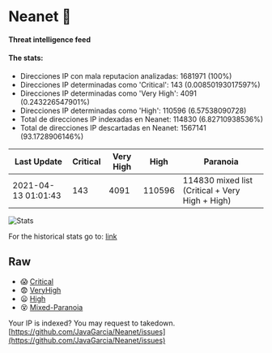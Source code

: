 # Neanet :hocho:
#### Threat intelligence feed
#### The stats:

- Direcciones IP con mala reputacion analizadas: 1681971 (100%)
- Direcciones IP determinadas como 'Critical':  143 (0.00850193017597%)
- Direcciones IP determinadas como 'Very High':  4091 (0.243226547901%)
- Direcciones IP determinadas como 'High':  110596 (6.57538090728)
- Total de direcciones IP indexadas en Neanet:  114830 (6.82710938536%)
- Total de direcciones IP descartadas en Neanet:  1567141 (93.1728906146%)

| Last Update | Critical | Very High | High | Paranoia |
| --- | --- | --- | --- | --- |
| 2021-04-13 01:01:43 | 143 | 4091 | 110596 | 114830 mixed list (Critical + Very High + High)|

![Stats](https://docs.google.com/spreadsheets/d/e/2PACX-1vSnaNMIXVabIpDJjufMlzH7poXnshF3mgd8Is1g9ytUEzVsP5my4Trn8f-xkoLLQ38xpL3HtmUexLo6/pubchart?oid=501124687&format=image)

For the historical stats go to: [link](/stats.csv)
## Raw
- :scream: [Critical](https://raw.githubusercontent.com/JavaGarcia/Neanet/master/blacklists/neanet_critical.txt)
- :fearful: [VeryHigh](https://raw.githubusercontent.com/JavaGarcia/Neanet/master/blacklists/neanet_veryHigh.txtt)
- :frowning: [High](https://raw.githubusercontent.com/JavaGarcia/Neanet/master/blacklists/neanet_high.txt)
- :dizzy_face: [Mixed-Paranoia](https://raw.githubusercontent.com/JavaGarcia/Neanet/master/blacklists/neanet_all.txt)


Your IP is indexed? You may request to takedown. [https://github.com/JavaGarcia/Neanet/issues](https://github.com/JavaGarcia/Neanet/issues)















































































































































































































































































































































































































































































































































































































































































































































































































































































































































































































































































































































































































































































































































































































































































































































































































































































































































































































































































































































































































































































































































































































































































































































































































































































































































































































































































































































































































































































































































































































































































































































































































































































































































































































































































































































































































































































































































































































































































































































































































































































































































































































































































































































































































































































































































































































































































































































































































































































































































































































































































































































































































































































































































































































































































































































































































































































































































































